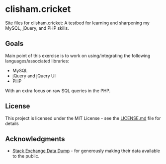 # clisham.cricket
Site files for clisham.cricket: A testbed for learning and sharpening my MySQL, jQuery, and PHP skills.

## Goals

Main point of this exercise is to work on using/integrating the following languages/associated libraries:

* MySQL
* jQuery and jQuery UI
* PHP

With an extra focus on raw SQL queries in the PHP.

## License

This project is licensed under the MIT License - see the [LICENSE.md](LICENSE.md) file for details

## Acknowledgments

* [Stack Exchange Data Dump](https://archive.org/details/stackexchange) - for generously making their data available to the public.
